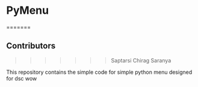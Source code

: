 
# PyMenu
=======
## Contributors
>>>>>>> Saptarsi
>>>>>>> Chirag
>>>>>>> Saranya

This repository contains the simple code for simple python menu designed for dsc wow
